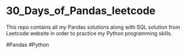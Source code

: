 # 30_Days_of_Pandas_leetcode
This repo contains all my Pandas solutions along with SQL solution from Leetcode website in order to practice my Python  programming skills.

#Pandas #Python 
